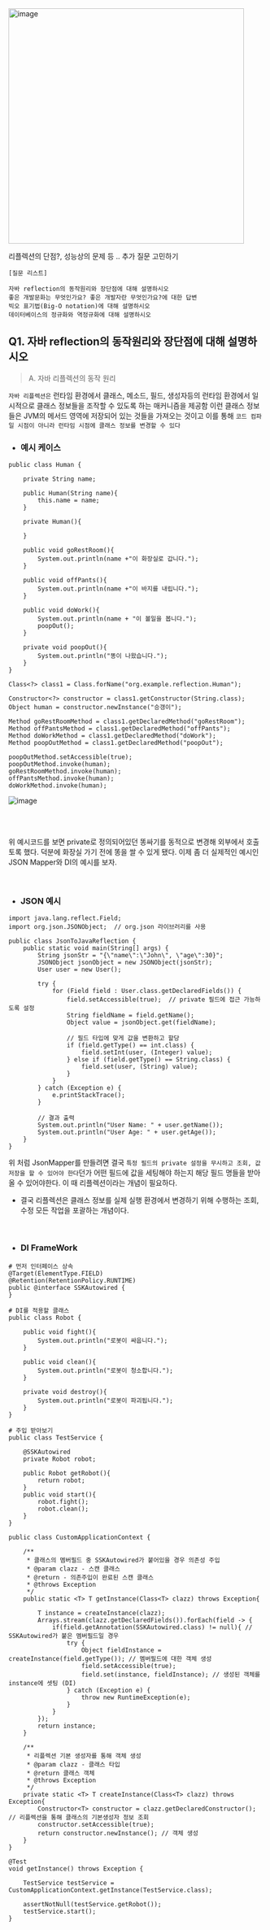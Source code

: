 <img width="463" alt="image" src="https://github.com/user-attachments/assets/67209a01-1bc4-473a-a17d-8937f0c14240">

리플렉션의 단점?, 성능상의 문제 등 .. 추가 질문 고민하기

```
[질문 리스트]

자바 reflection의 동작원리와 장단점에 대해 설명하시오
좋은 개발문화는 무엇인가요? 좋은 개발자란 무엇인가요?에 대한 답변
빅오 표기법(Big-O notation)에 대해 설명하시오
데이터베이스의 정규화와 역정규화에 대해 설명하시오
```


## Q1. 자바 reflection의 동작원리와 장단점에 대해 설명하시오

> A. 자바 리플렉션의 동작 원리

`자바 리플렉션은` 런타임 환경에서 클래스, 메소드, 필드, 생성자등의 런타임 환경에서 일시적으로 클래스 정보들을 조작할 수 있도록 하는 매커니즘을 제공함
이런 클래스 정보들은 JVM의 메서드 영역에 저장되어 있는 것들을 가져오는 것이고 이를 통해 `코드 컴파일 시점이 아니라 런타임 시점에 클래스 정보를 변경할 수 있다`


- ### 예시 케이스
```
public class Human {

    private String name;

    public Human(String name){
        this.name = name;
    }

    private Human(){

    }

    public void goRestRoom(){
        System.out.println(name +"이 화장실로 갑니다.");
    }

    public void offPants(){
        System.out.println(name +"이 바지를 내립니다.");
    }

    public void doWork(){
        System.out.println(name + "이 볼일을 봅니다.");
        poopOut();
    }

    private void poopOut(){
        System.out.println("똥이 나왔습니다.");
    }
}
```

```
Class<?> class1 = Class.forName("org.example.reflection.Human");

Constructor<?> constructor = class1.getConstructor(String.class);
Object human = constructor.newInstance("승갱이");

Method goRestRoomMethod = class1.getDeclaredMethod("goRestRoom");
Method offPantsMethod = class1.getDeclaredMethod("offPants");
Method doWorkMethod = class1.getDeclaredMethod("doWork");
Method poopOutMethod = class1.getDeclaredMethod("poopOut");

poopOutMethod.setAccessible(true);
poopOutMethod.invoke(human);
goRestRoomMethod.invoke(human);
offPantsMethod.invoke(human);
doWorkMethod.invoke(human);
```

![image](https://github.com/user-attachments/assets/e92aa41e-64d2-47aa-a1f3-e026047bc124)


<br>
<br>

위 예시코드를 보면 private로 정의되어있던 똥싸기를 동적으로 변경해 외부에서 호출토록 했다. 덕분에 화장실 가기 전에 똥을 쌀 수 있게 됐다.
이제 좀 더 실제적인 예시인 JSON Mapper와 DI의 예시를 보자.


<br> 

- ### JSON 예시
```
import java.lang.reflect.Field;
import org.json.JSONObject;  // org.json 라이브러리를 사용

public class JsonToJavaReflection {
    public static void main(String[] args) {
        String jsonStr = "{\"name\":\"John\", \"age\":30}";
        JSONObject jsonObject = new JSONObject(jsonStr);
        User user = new User();

        try {
            for (Field field : User.class.getDeclaredFields()) {
                field.setAccessible(true);  // private 필드에 접근 가능하도록 설정
                String fieldName = field.getName();
                Object value = jsonObject.get(fieldName);

                // 필드 타입에 맞게 값을 변환하고 할당
                if (field.getType() == int.class) {
                    field.setInt(user, (Integer) value);
                } else if (field.getType() == String.class) {
                    field.set(user, (String) value);
                }
            }
        } catch (Exception e) {
            e.printStackTrace();
        }

        // 결과 출력
        System.out.println("User Name: " + user.getName());
        System.out.println("User Age: " + user.getAge());
    }
}
```

위 처럼 JsonMapper를 만들려면 결국 `특정 필드의 private 설정을 무시하고 조회, 값 저장을 할 수 있어야 한다`던가 어떤 필드에 값을 세팅해야 하는지 해당 필드 명들을 받아올 수 있어야한다. 이 때 리플렉션이라는 개념이 필요하다.

* 결국 리플렉션은 클래스 정보를 실제 실행 환경에서 변경하기 위해 수행하는 조회, 수정 모든 작업을 포괄하는 개념이다.



<br> 

- ### DI FrameWork
```
# 먼저 인터페이스 상속
@Target(ElementType.FIELD)
@Retention(RetentionPolicy.RUNTIME)
public @interface SSKAutowired {
}
```

```
# DI를 적용할 클래스
public class Robot {

    public void fight(){
        System.out.println("로봇이 싸웁니다.");
    }

    public void clean(){
        System.out.println("로봇이 청소합니다.");
    }

    private void destroy(){
        System.out.println("로봇이 파괴됩니다.");
    }
}
```

```
# 주입 받아보기
public class TestService {

    @SSKAutowired
    private Robot robot;

    public Robot getRobot(){
        return robot;
    }
    public void start(){
        robot.fight();
        robot.clean();
    }
}
```


```
public class CustomApplicationContext {

    /**
     * 클래스의 멤버필드 중 SSKAutowired가 붙어있을 경우 의존성 주입
     * @param clazz - 스캔 클래스
     * @return - 의존주입이 완료된 스캔 클래스
     * @throws Exception
     */
    public static <T> T getInstance(Class<T> clazz) throws Exception{

        T instance = createInstance(clazz);
        Arrays.stream(clazz.getDeclaredFields()).forEach(field -> {
            if(field.getAnnotation(SSKAutowired.class) != null){ // SSKAutowired가 붙은 멤버필드일 경우
                try {
                    Object fieldInstance = createInstance(field.getType()); // 멤버필드에 대한 객체 생성
                    field.setAccessible(true);
                    field.set(instance, fieldInstance); // 생성된 객체를 instance에 셋팅 (DI)
                } catch (Exception e) {
                    throw new RuntimeException(e);
                }
            }
        });
        return instance;
    }

    /**
     * 리플렉션 기본 생성자를 통해 객체 생성
     * @param clazz - 클래스 타입
     * @return 클래스 객체
     * @throws Exception
     */
    private static <T> T createInstance(Class<T> clazz) throws Exception{
        Constructor<T> constructor = clazz.getDeclaredConstructor(); // 리플렉션을 통해 클래스의 기본생성자 정보 조회
        constructor.setAccessible(true);
        return constructor.newInstance(); // 객체 생성
    }
}
```

```
@Test
void getInstance() throws Exception {

    TestService testService = CustomApplicationContext.getInstance(TestService.class);

    assertNotNull(testService.getRobot());
    testService.start();
}
```








